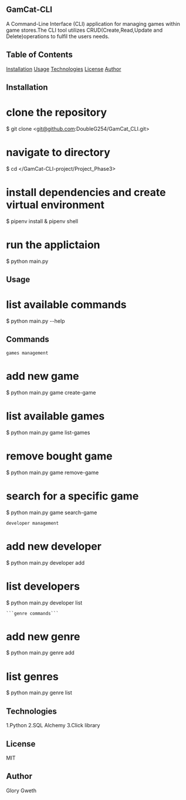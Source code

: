 ## GamCat-CLI
A Command-Line Interface (CLI) application for managing games within game stores.The CLI tool utilizes CRUD(Create,Read,Update and Delete)operations to fulfil the users needs.

## Table of Contents
 [Installation](#installation)
 [Usage](#usage)
 [Technologies](#technologies)
 [License](#license)
 [Author](#author)

## Installation

 # clone the repository
 $ git clone <git@github.com:DoubleG254/GamCat_CLI.git>
 
 # navigate to directory
 $ cd </GamCat-CLI-project/Project_Phase3>
 # install dependencies and create virtual environment
 $ pipenv install & pipenv shell
 # run the applictaion
 $ python main.py

 ## Usage
   # list available commands
   $ python main.py --help
  ## Commands
   ```games management```
   # add new game
   $ python main.py game create-game
   # list available games
   $ python main.py game list-games
   # remove bought game
   $ python main.py game remove-game
   # search for a specific game
   $ python main.py game search-game

   ```developer management```
   # add new developer
   $ python main.py developer add
   # list developers
   $ python main.py developer list
   
    ```genre commands```
  # add new genre
  $ python main.py genre add
  # list genres
  $ python main.py genre list

## Technologies
1.Python
2.SQL Alchemy
3.Click library

## License
MIT
## Author
Glory Gweth






